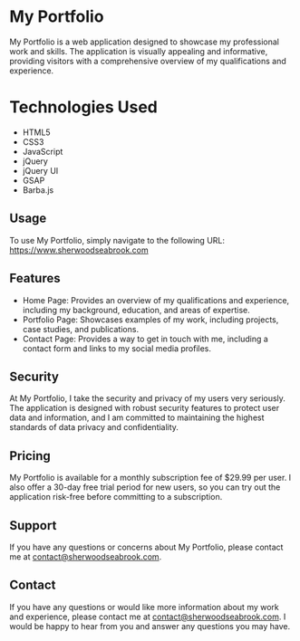 # My Portfolio

My Portfolio is a web application designed to showcase my professional work and skills. The application is visually appealing and informative, providing visitors with a comprehensive overview of my qualifications and experience.

# Technologies Used

- HTML5
- CSS3
- JavaScript
- jQuery
- jQuery UI
- GSAP
- Barba.js

## Usage

To use My Portfolio, simply navigate to the following URL: https://www.sherwoodseabrook.com

## Features

- Home Page: Provides an overview of my qualifications and experience, including my background, education, and areas of expertise.
- Portfolio Page: Showcases examples of my work, including projects, case studies, and publications.
- Contact Page: Provides a way to get in touch with me, including a contact form and links to my social media profiles.

## Security

At My Portfolio, I take the security and privacy of my users very seriously. The application is designed with robust security features to protect user data and information, and I am committed to maintaining the highest standards of data privacy and confidentiality.

## Pricing

My Portfolio is available for a monthly subscription fee of $29.99 per user. I also offer a 30-day free trial period for new users, so you can try out the application risk-free before committing to a subscription.

## Support

If you have any questions or concerns about My Portfolio, please contact me at contact@sherwoodseabrook.com. 

## Contact

If you have any questions or would like more information about my work and experience, please contact me at contact@sherwoodseabrook.com. I would be happy to hear from you and answer any questions you may have.
